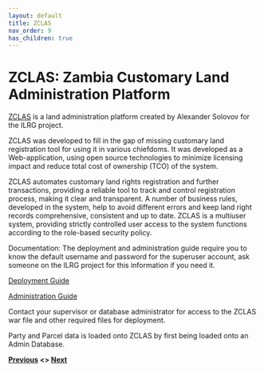 ```yaml
---
layout: default
title: ZCLAS
nav_order: 9
has_children: true
---
```


# ZCLAS: Zambia Customary Land Administration Platform

[ZCLAS](http://13.244.91.45:8080/zclas/) is a land administration platform created by Alexander Solovov for the ILRG project. 

ZCLAS was developed to fill in the gap of missing customary land registration tool for using it in various chiefdoms. It was developed as a Web-application, using open source technologies to minimize licensing impact and reduce total cost of ownership (TCO) of the system. 

ZCLAS automates customary land rights registration and further transactions, providing a reliable tool to track and control registration process, making it clear and transparent. A number of business rules, developed in the system, help to avoid different errors and keep land right records comprehensive, consistent and up to date. ZCLAS is a multiuser system, providing strictly controlled user access to the system functions according to the role-based security policy. 

Documentation: 
The deployment and administration guide require you to know the default username and password for the superuser account, ask someone on the ILRG project for this information if you need it. 

[Deployment Guide](ZCLAS_Assets/ZCLAS_Deployment_Guide.docx)

[Administration Guide](ZCLAS_Assets/ZCLAS_Admin_Guide.docx)

Contact your supervisor or database administrator for access to the ZCLAS war file and other required files for deployment. 

Party and Parcel data is loaded onto ZCLAS by first being loaded onto an Admin Database. 

**[Previous](/Pages/OCC/CertificateProduction/Annex_Production.html) <> [Next](Admin_DB.html)**
